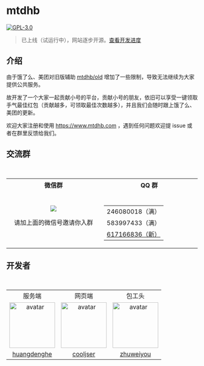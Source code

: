 # mtdhb

[![GPL-3.0](https://img.shields.io/badge/license-GPL--3.0-blue.svg)](LICENSE)

> 已上线（试运行中），网站逐步开源。[查看开发进度](https://github.com/mtdhb/mtdhb/projects/1)

## 介绍

由于饿了么、美团对旧版辅助 [mtdhb/old](https://github.com/mtdhb/old) 增加了一些限制，导致无法继续为大家提供公共服务。

故开发了一个大家一起贡献小号的平台，贡献小号的朋友，依旧可以享受一键领取手气最佳红包（贡献越多，可领取最佳次数越多），并且我们会随时跟上饿了么、美团的更新。

欢迎大家注册和使用 https://www.mtdhb.com ，遇到任何问题欢迎提 issue 或者在群里反馈给我们。

## 交流群

<table>
  <tr></tr>
  <tr>
    <th>微信群</th>
    <th>QQ 群</th>
  </tr>
  <tr>
    <td align="center" width="250">
      <img src="https://user-images.githubusercontent.com/8413791/38773412-3e896818-407e-11e8-84d4-842fa3b04d08.png"><p>请加上面的微信号邀请你入群</p>
    </td>
    <td align="center" width="250">
      <table>
        <tr><td>246080018（满）</td></tr>
        <tr><td>583997433（满）</td></tr>
        <tr><td><a href="https://shang.qq.com/wpa/qunwpa?idkey=716520d506845906eb56c91c53e3213ceaddbd99f704c4afa6c1761b388311db">617166836（新）</a></td></tr>
      </table>
    </td>
  </tr>
</table>

## 开发者

<table>
  <tr>
    <td align="center">服务端</td>
    <td align="center">网页端</td>
    <td align="center">包工头</td>
  </tr>
  <tr>
    <td align="center">
      <a href="https://github.com/huangdenghe">
        <img width="120" src="https://avatars2.githubusercontent.com/u/10628154?s=460&v=4" alt="avatar">
      </a>
    </td>
    <td align="center">
      <a href="https://github.com/cooljser">
        <img width="120" src="https://avatars3.githubusercontent.com/u/13159812?s=460&v=4" alt="avatar">
      </a>
    </td>
    <td align="center">
      <a href="https://github.com/zhuweiyou">
        <img width="120" src="https://avatars3.githubusercontent.com/u/8413791?s=460&v=4" alt="avatar">
      </a>
    </td>
  </tr>
  <tr>
    <td align="center"><a href="https://github.com/huangdenghe">huangdenghe</a></td>
    <td align="center"><a href="https://github.com/duminghong">cooljser</a></td>
    <td align="center"><a href="https://github.com/zhuweiyou">zhuweiyou</a></td>
  </tr>
</table>

